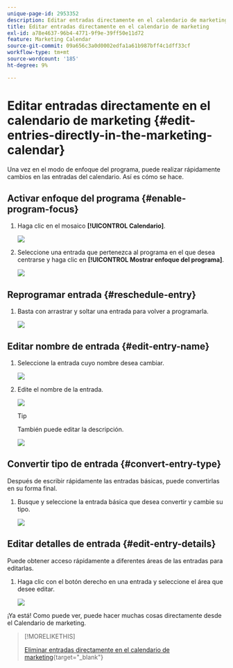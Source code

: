 ```yaml
---
unique-page-id: 2953352
description: Editar entradas directamente en el calendario de marketing - Documentos de Marketo - Documentación del producto
title: Editar entradas directamente en el calendario de marketing
exl-id: a78e4637-96b4-4771-9f9e-39ff50e11d72
feature: Marketing Calendar
source-git-commit: 09a656c3a0d0002edfa1a61b987bff4c1dff33cf
workflow-type: tm+mt
source-wordcount: '185'
ht-degree: 9%

---
```


# Editar entradas directamente en el calendario de marketing {#edit-entries-directly-in-the-marketing-calendar}

Una vez en el modo de enfoque del programa, puede realizar rápidamente cambios en las entradas del calendario. Así es cómo se hace.

## Activar enfoque del programa {#enable-program-focus}

1. Haga clic en el mosaico **[!UICONTROL Calendario]**.

   ![](assets/2017-05-10-15-30-47-3.png)

1. Seleccione una entrada que pertenezca al programa en el que desea centrarse y haga clic en **[!UICONTROL Mostrar enfoque del programa]**.

   ![](assets/image2014-10-20-13-3a16-3a7.png)

## Reprogramar entrada {#reschedule-entry}

1. Basta con arrastrar y soltar una entrada para volver a programarla.

   ![](assets/image2014-10-20-13-3a16-3a18.png)

## Editar nombre de entrada {#edit-entry-name}

1. Seleccione la entrada cuyo nombre desea cambiar.

   ![](assets/image2014-10-20-13-3a16-3a31.png)

1. Edite el nombre de la entrada.

   ![](assets/image2014-10-20-13-3a16-3a42.png)

   >[!TIP]
   >
   >También puede editar la descripción.
   >
   >![](assets/image2014-10-20-13-3a16-3a56.png)

## Convertir tipo de entrada {#convert-entry-type}

Después de escribir rápidamente las entradas básicas, puede convertirlas en su forma final.

1. Busque y seleccione la entrada básica que desea convertir y cambie su tipo.

   ![](assets/image2014-10-20-13-3a18-3a38.png)

## Editar detalles de entrada {#edit-entry-details}

Puede obtener acceso rápidamente a diferentes áreas de las entradas para editarlas.

1. Haga clic con el botón derecho en una entrada y seleccione el área que desee editar.

   ![](assets/image2014-10-20-13-3a18-3a48.png)

¡Ya está! Como puede ver, puede hacer muchas cosas directamente desde el Calendario de marketing.

>[!MORELIKETHIS]
>
>[Eliminar entradas directamente en el calendario de marketing](/help/marketo/product-docs/core-marketo-concepts/marketing-calendar/working-with-the-calendar/delete-entries-directly-in-the-marketing-calendar.md){target="_blank"}
